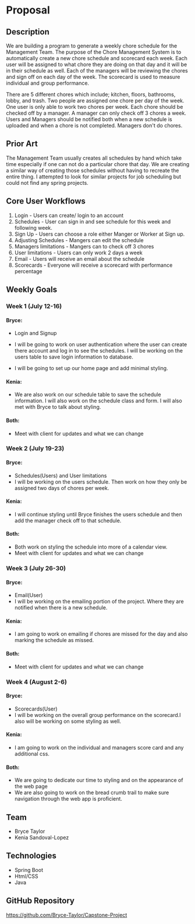 # Proposal
## Description
We are building a program to generate a weekly chore schedule for the Management Team. The purpose of the Chore Management System is to automatically create a new chore schedule and scorecard each week. Each user will be assigned to what chore they are doing on that day and it will be in their schedule as well. Each of the managers will be reviewing the chores and sign off on each day of the week. The scorecard is used to measure individual and group performance. 

There are 5 different chores which include; kitchen, floors, bathrooms, lobby, and trash. Two people are assigned one chore per day of the week. One user is only able to work two chores per week. Each chore should be checked off by a manager. A manager can only check off 3 chores a week. Users and Managers should be notified both when a new schedule is uploaded and when a chore is not completed. Managers don't do chores.

## Prior Art
The Management Team usually creates all schedules by hand which take time especially if one can 
not do a particular chore that day. We are creating a similar way of creating those schedules 
without having to recreate the entire thing. I attempted to look for similar projects for job scheduling but could 
not find any spring projects.
## Core User Workflows
1. Login - Users can create/ login to an account
2. Schedules -  User can sign in and see schedule for this week and following week.
3. Sign Up - Users can choose a role either Manger or Worker at Sign up.
4. Adjusting Schedules - Mangers can edit the schedule
5. Managers limitations - Mangers can to check off 3 chores
6. User limitations - Users can only work 2 days a week
7. Email - Users will receive an email about the schedule
8. Scorecards - Everyone will receive a scorecard with performance percentage
## Weekly Goals
### Week 1 (July 12-16)
#### Bryce:
- Login and Signup
- I will be going to work on user authentication where the user can create there account and log in to see the schedules. I will be working on the users table to save login information to database.
  
- I will be going to set up our home page and add minimal styling.

#### Kenia:
- We are also work on our schedule table to save the schedule information. I will also work on the schedule class and
form. I will also met with Bryce to talk about styling.
#### Both:
- Meet with client for updates and what we can change 

### Week 2 (July 19-23)
#### Bryce:
- Schedules(Users) and User limitations
- I will be working on the users schedule. Then work on how they only be assigned two days of chores per week.
#### Kenia: 
- I will continue styling until Bryce finishes the users schedule and then add the manager check off to that schedule.

#### Both:
- Both work on styling the schedule into more of a calendar view.
- Meet with client for updates and what we can change

### Week 3 (July 26-30)

#### Bryce: 
- Email(User)
- I will be working on the emailing portion of the project. Where they are notified when there is a new schedule.
#### Kenia: 
- I am going to work on emailing if chores are missed for the day and also marking the schedule as missed.

#### Both:
- Meet with client for updates and what we can change

### Week 4 (August 2-6)
#### Bryce:
- Scorecards(User)
- I will be working on the overall group performance on the scorecard.I also will be working on some styling as well.
#### Kenia: 
- I am going to work on the individual and managers score card and any additional css.
#### Both:
- We are going to dedicate our time to styling and on the appearance of the web page
- We are also going to work on the bread crumb trail to make sure navigation through the 
web app is proficient. 
  
## Team
- Bryce Taylor
- Kenia Sandoval-Lopez

## Technologies
- Spring Boot
- Html/CSS
- Java

## GitHub Repository 
https://github.com/Bryce-Taylor/Capstone-Project
